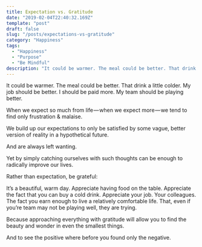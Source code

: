 ```yaml
---
title: Expectation vs. Gratitude
date: "2019-02-04T22:40:32.169Z"
template: "post"
draft: false
slug: "/posts/expectations-vs-gratitude"
category: "Happiness"
tags:
  - "Happiness"
  - "Purpose"
  - "Be Mindful"
description: "It could be warmer. The meal could be better. That drink a little colder."
---
```




It could be warmer.
The meal could be better.
That drink a little colder.
My job should be better.
I should be paid more.
My team should be playing better.

When we expect so much from life — when we expect more — we tend to find only frustration & malaise.

We build up our expectations to only be satisfied by some vague, better version of reality in a hypothetical future.

And are always left wanting.

Yet by simply catching ourselves with such thoughts can be enough to radically improve our lives.

Rather than expectation, be grateful:

It’s a beautiful, warm day.
Appreciate having food on the table.
Appreciate the fact that you can buy a cold drink.
Appreciate your job.
Your colleagues.
The fact you earn enough to live a relatively comfortable life.
That, even if you’re team may not be playing well, they are trying.

Because approaching everything with gratitude will allow you to find the beauty and wonder in even the smallest things.

And to see the positive where before you found only the negative.
